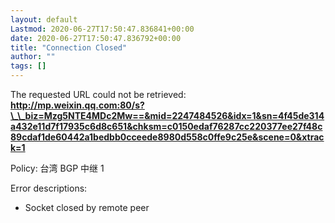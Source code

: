 ```yaml
---
layout: default
Lastmod: 2020-06-27T17:50:47.836841+00:00
date: 2020-06-27T17:50:47.836792+00:00
title: "Connection Closed"
author: ""
tags: []
---
```


The requested URL could not be retrieved:  
**http://mp.weixin.qq.com:80/s?\_\_biz=Mzg5NTE4MDc2Mw==&mid=2247484526&idx=1&sn=4f45de314a432e11d7f17935c6d8c651&chksm=c0150edaf76287cc220377ee27f48c89cdaf1de60442a1bedbb0cceede8980d558c0ffe9c25e&scene=0&xtrack=1**

Policy: 台湾 BGP 中继 1

Error descriptions:

*   Socket closed by remote peer

